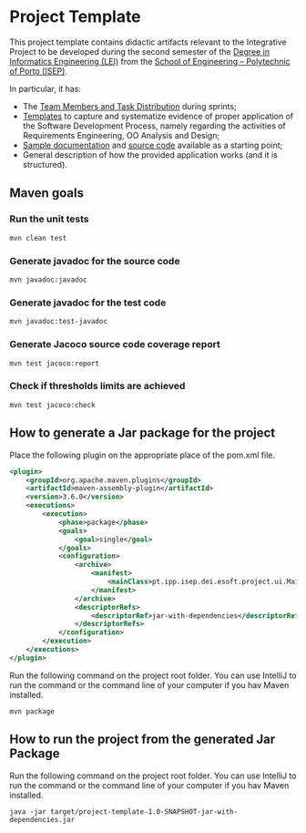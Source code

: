 # Project Template

This project template contains didactic artifacts relevant to the Integrative Project to be developed during the second semester of the [Degree in Informatics Engineering (LEI)](https://www.isep.ipp.pt/Course/Course/26) from the [School of Engineering – Polytechnic of Porto (ISEP)](https://www.isep.ipp.pt).

In particular, it has:

* The [Team Members and Task Distribution](docs/TeamMembersAndTasks.md) during sprints;
* [Templates](docs/(template-files)) to capture and systematize evidence of proper application of the Software Development Process, namely regarding the activities of Requirements Engineering, OO Analysis and Design;
* [Sample documentation](docs/outsourcing-tasks-example) and [source code](src) available as a starting point;
* General description of how the provided application works (and it is structured).


## Maven goals

### Run the unit tests
```
mvn clean test
```

### Generate javadoc for the source code
```
mvn javadoc:javadoc
```

### Generate javadoc for the test code
```
mvn javadoc:test-javadoc
```

### Generate Jacoco source code coverage report
```
mvn test jacoco:report
```

### Check if thresholds limits are achieved
```
mvn test jacoco:check
```

## How to generate a Jar package for the project

Place the following plugin on the appropriate place of the pom.xml file.

```xml
<plugin>
    <groupId>org.apache.maven.plugins</groupId>
    <artifactId>maven-assembly-plugin</artifactId>
    <version>3.6.0</version>
    <executions>
        <execution>
            <phase>package</phase>
            <goals>
                <goal>single</goal>
            </goals>
            <configuration>
                <archive>
                    <manifest>
                        <mainClass>pt.ipp.isep.dei.esoft.project.ui.Main</mainClass>
                    </manifest>
                </archive>
                <descriptorRefs>
                    <descriptorRef>jar-with-dependencies</descriptorRef>
                </descriptorRefs>
            </configuration>
        </execution>
    </executions>
</plugin>
```

Run the following command on the project root folder. You can use IntelliJ to run the command or the command line of your computer if you hav Maven installed.

```
mvn package
```

## How to run the project from the generated Jar Package

Run the following command on the project root folder. You can use IntelliJ to run the command or the command line of your computer if you hav Maven installed.

```
java -jar target/project-template-1.0-SNAPSHOT-jar-with-dependencies.jar
```

